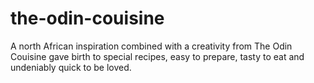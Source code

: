 # the-odin-couisine
A north African inspiration combined with a creativity from The Odin Couisine gave birth to special recipes, easy to prepare, tasty to eat and undeniably quick to be loved.
